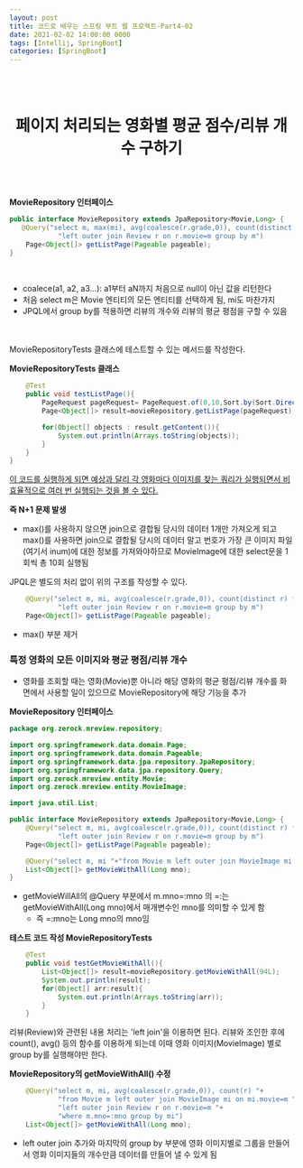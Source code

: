 ```yaml
---
layout: post
title: 코드로 배우는 스프링 부트 웹 프로젝트-Part4-02
date: 2021-02-02 14:00:00 0000
tags: [Intellij, SpringBoot]
categories: [SpringBoot]
---
```

<br><br>
# <center>페이지 처리되는 영화별 평균 점수/리뷰 개수 구하기</center>
<br><br>

**MovieRepository 인터페이스**
```java
public interface MovieRepository extends JpaRepository<Movie,Long> {
   @Query("select m, max(mi), avg(coalesce(r.grade,0)), count(distinct r) from Movie m "+"left outer join MovieImage mi on mi.movie=m "+
            "left outer join Review r on r.movie=m group by m")
    Page<Object[]> getListPage(Pageable pageable);
}
```
<br>

- coalece(a1, a2, a3...): a1부터 aN까지 처음으로 null이 아닌 값을 리턴한다
- 처음 select m은 Movie 엔티티의 모든 엔티티를 선택하게 됨, mi도 마찬가지
- JPQL에서 group by를 적용하면 리뷰의 개수와 리뷰의 평균 평점을 구할 수 있음

<br><br>
MovieRepositoryTests 클래스에 테스트할 수 있는 메서드를 작성한다.

**MovieRepositoryTests 클래스**

``` java
    @Test
    public void testListPage(){
        PageRequest pageRequest= PageRequest.of(0,10,Sort.by(Sort.Direction.DESC,"mno"));
        Page<Object[]> result=movieRepository.getListPage(pageRequest);

        for(Object[] objects : result.getContent()){
            System.out.println(Arrays.toString(objects));
        }
    }
}
```
<u>이 코드를 실행하게 되면 예상과 달리 각 영화마다 이미지를 찾는 쿼리가 실행되면서 비효율적으로 여러 번 실행되는 것을 볼 수 있다.</u>

**즉 N+1 문제 발생**
- max()를 사용하지 않으면 join으로 결합될 당시의 데이터 1개만 가져오게 되고 max()를 사용하면 join으로 결합될 당시의 데이터 말고 번호가 가장 큰 이미지 파일(여기서 inum)에 대한 정보를 가져와야하므로 MovieImage에 대한 select문을 1회씩 총 10회 실행됨

JPQL은 별도의 처리 없이 위의 구조를 작성할 수 있다.
``` java
    @Query("select m, mi, avg(coalesce(r.grade,0)), count(distinct r) from Movie m "+"left outer join MovieImage mi on mi.movie=m "+
            "left outer join Review r on r.movie=m group by m")
    Page<Object[]> getListPage(Pageable pageable);
```
- max() 부분 제거

### 특정 영화의 모든 이미지와 평균 평점/리뷰 개수
- 영화를 조회할 때는 영화(Movie)뿐 아니라 해당 영화의 평균 평점/리뷰 개수를 화면에서 사용할 일이 있으므로 MovieRepository에 해당 기능을 추가

**MovieRepository 인터페이스**
```java
package org.zerock.mreview.repository;

import org.springframework.data.domain.Page;
import org.springframework.data.domain.Pageable;
import org.springframework.data.jpa.repository.JpaRepository;
import org.springframework.data.jpa.repository.Query;
import org.zerock.mreview.entity.Movie;
import org.zerock.mreview.entity.MovieImage;

import java.util.List;

public interface MovieRepository extends JpaRepository<Movie,Long> {
    @Query("select m, mi, avg(coalesce(r.grade,0)), count(distinct r) from Movie m "+"left outer join MovieImage mi on mi.movie=m "+
            "left outer join Review r on r.movie=m group by m")
    Page<Object[]> getListPage(Pageable pageable);

    @Query("select m, mi "+"from Movie m left outer join MovieImage mi on mi.movie=m "+"where m.mno=:mno")
    List<Object[]> getMovieWithAll(Long mno);
}
```
- getMovieWillAll의 @Query 부분에서 m.mno=:mno 의 =:는 getMovieWithAll(Long mno)에서 매개변수인 mno를 의미할 수 있게 함
    - 즉 =:mno는 Long mno의 mno임

**테스트 코드 작성 MovieRepositoryTests**
```java
    @Test
    public void testGetMovieWithAll(){
        List<Object[]> result=movieRepository.getMovieWithAll(94L);
        System.out.println(result);
        for(Object[] arr:result){
            System.out.println(Arrays.toString(arr));
        }
    }
```

리뷰(Review)와 관련된 내용 처리는 'left join'을 이용하면 된다. 리뷰와 조인한 후에 count(), avg() 등의 함수를 이용하게 되는데 이때 영화 이미지(MovieImage) 별로 group by를 실행해야만 한다.

**MovieRepository의 getMovieWithAll() 수정**
``` java 
    @Query("select m, mi, avg(coalesce(r.grade,0)), count(r) "+
            "from Movie m left outer join MovieImage mi on mi.movie=m " +
            "left outer join Review r on r.movie=m "+
            "where m.mno=:mno group by mi")
    List<Object[]> getMovieWithAll(Long mno);
```
- left outer join 추가와 마지막의 group by  부분에 영화 이미지별로 그룹을 만들어서 영화 이미지들의 개수만큼 데이터를 만들어 낼 수 있게 됨